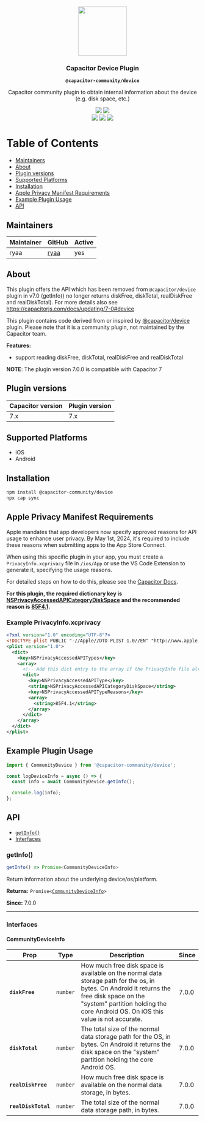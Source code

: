 <!-- # @capacitor-community/device

This plugin offers the API which has been removed from @capacitor/device plugin in v7.0 (getInfo() no longer returns diskFree, diskTotal, realDiskFree and realDiskTotal) as some apps still require this -->

<p align="center"><br><img src="https://user-images.githubusercontent.com/236501/85893648-1c92e880-b7a8-11ea-926d-95355b8175c7.png" width="128" height="128" /></p>
<h3 align="center">Capacitor Device Plugin</h3>
<p align="center"><strong><code>@capacitor-community/device</code></strong></p>
<p align="center">
  Capacitor community plugin to obtain internal information about the device (e.g. disk space, etc.)<br>
</p>

<p align="center">
  <img src="https://img.shields.io/maintenance/yes/2025?style=flat-square" />
  <a href="https://www.npmjs.com/package/@capacitor-community/device"><img src="https://img.shields.io/npm/l/@capacitor-community/device?style=flat-square" /></a>
  <br>
  <a href="https://www.npmjs.com/package/@capacitor-community/device"><img src="https://img.shields.io/npm/dw/@capacitor-community/device?style=flat-square" /></a>
  <a href="https://www.npmjs.com/package/@capacitor-community/device"><img src="https://img.shields.io/npm/v/@capacitor-community/device?style=flat-square" /></a>
  <!-- ALL-CONTRIBUTORS-BADGE:START - Do not remove or modify this section -->
  <a href="#contributors-"><img src="https://img.shields.io/badge/all%20contributors-1-orange?style=flat-square" /></a>
  <!-- ALL-CONTRIBUTORS-BADGE:END -->
</p>

# Table of Contents

- [Maintainers](#maintainers)
- [About](#about)
- [Plugin versions](#plugin-versions)
- [Supported Platforms](#supported-platforms)
- [Installation](#installation)
- [Apple Privacy Manifest Requirements](#apple-privacy-manifest-requirements)
- [Example Plugin Usage](#example-plugin-usage)
- [API](#api)

## Maintainers

| Maintainer | GitHub                          | Active |
| ---------- | ------------------------------- | ------ |
| ryaa       | [ryaa](https://github.com/ryaa) | yes    |

## About

This plugin offers the API which has been removed from `@capacitor/device` plugin in v7.0 (getInfo() no longer returns diskFree, diskTotal, realDiskFree and realDiskTotal). For more details also see https://capacitorjs.com/docs/updating/7-0#device

This plugin contains code derived from or inspired by [@capacitor/device](https://github.com/ionic-team/capacitor-plugins/tree/main/device) plugin.
Please note that it is a community plugin, not maintained by the Capacitor team.

**Features:**

- support reading diskFree, diskTotal, realDiskFree and realDiskTotal

**NOTE**: The plugin version 7.0.0 is compatible with Capacitor 7

## Plugin versions

| Capacitor version | Plugin version |
| ----------------- | -------------- |
| 7.x               | 7.x            |

## Supported Platforms

- iOS
- Android

## Installation

```bash
npm install @capacitor-community/device
npx cap sync
```

## Apple Privacy Manifest Requirements

Apple mandates that app developers now specify approved reasons for API usage to enhance user privacy. By May 1st, 2024, it's required to include these reasons when submitting apps to the App Store Connect.

When using this specific plugin in your app, you must create a `PrivacyInfo.xcprivacy` file in `/ios/App` or use the VS Code Extension to generate it, specifying the usage reasons.

For detailed steps on how to do this, please see the [Capacitor Docs](https://capacitorjs.com/docs/ios/privacy-manifest).

**For this plugin, the required dictionary key is [NSPrivacyAccessedAPICategoryDiskSpace](https://developer.apple.com/documentation/bundleresources/privacy_manifest_files/describing_use_of_required_reason_api#4278397) and the recommended reason is [85F4.1](https://developer.apple.com/documentation/bundleresources/privacy_manifest_files/describing_use_of_required_reason_api#4278397).**

### Example PrivacyInfo.xcprivacy

```xml
<?xml version="1.0" encoding="UTF-8"?>
<!DOCTYPE plist PUBLIC "-//Apple//DTD PLIST 1.0//EN" "http://www.apple.com/DTDs/PropertyList-1.0.dtd">
<plist version="1.0">
  <dict>
    <key>NSPrivacyAccessedAPITypes</key>
    <array>
      <!-- Add this dict entry to the array if the PrivacyInfo file already exists -->
      <dict>
        <key>NSPrivacyAccessedAPIType</key>
        <string>NSPrivacyAccessedAPICategoryDiskSpace</string>
        <key>NSPrivacyAccessedAPITypeReasons</key>
        <array>
          <string>85F4.1</string>
        </array>
      </dict>
    </array>
  </dict>
</plist>
```

## Example Plugin Usage

```typescript
import { CommunityDevice } from '@capacitor-community/device';

const logDeviceInfo = async () => {
  const info = await CommunityDevice.getInfo();

  console.log(info);
};
```

## API

<docgen-index>

- [`getInfo()`](#getinfo)
- [Interfaces](#interfaces)

</docgen-index>

<docgen-api>
<!--Update the source file JSDoc comments and rerun docgen to update the docs below-->

### getInfo()

```typescript
getInfo() => Promise<CommunityDeviceInfo>
```

Return information about the underlying device/os/platform.

**Returns:** <code>Promise&lt;<a href="#communitydeviceinfo">CommunityDeviceInfo</a>&gt;</code>

**Since:** 7.0.0

---

### Interfaces

#### CommunityDeviceInfo

| Prop                | Type                | Description                                                                                                                                                                                                                     | Since |
| ------------------- | ------------------- | ------------------------------------------------------------------------------------------------------------------------------------------------------------------------------------------------------------------------------- | ----- |
| **`diskFree`**      | <code>number</code> | How much free disk space is available on the normal data storage path for the os, in bytes. On Android it returns the free disk space on the "system" partition holding the core Android OS. On iOS this value is not accurate. | 7.0.0 |
| **`diskTotal`**     | <code>number</code> | The total size of the normal data storage path for the OS, in bytes. On Android it returns the disk space on the "system" partition holding the core Android OS.                                                                | 7.0.0 |
| **`realDiskFree`**  | <code>number</code> | How much free disk space is available on the normal data storage, in bytes.                                                                                                                                                     | 7.0.0 |
| **`realDiskTotal`** | <code>number</code> | The total size of the normal data storage path, in bytes.                                                                                                                                                                       | 7.0.0 |

</docgen-api>
